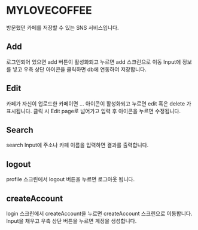 # MYLOVECOFFEE

방문했던 카페를 저장할 수 있는 SNS 서비스입니다.

## Add

로그인되어 있으면 add 버튼이 활성화되고 누르면 add 스크린으로 이동 Input에 정보
를 넣고 우측 상단 아이콘을 클릭하면 db에 연동하여 저장합니다.

## Edit

카페가 자신이 업로드한 카페이면 ... 아이콘이 활성화되고 누르면 edit 혹은 delete
가 표시됩니다. 클릭 시 Edit page로 넘어가고 입력 후 아이콘을 누르면 수정됩니다.

## Search

search Input에 주소나 카페 이름을 입력하면 결과를 출력합니다.

## logout

profile 스크린에서 logout 버튼을 누르면 로그아웃 됩니다.

## createAccount

login 스크린에서 createAccount을 누르면 createAccount 스크린으로 이동합니다.
Input을 채우고 우측 상단 버튼을 누르면 계정을 생성합니다.
